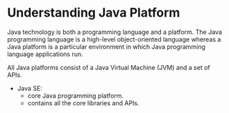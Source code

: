 # Understanding Java Platform

Java technology is both a programming language and a platform. The Java programming language is a high-level object-oriented language whereas a Java platform is a particular environment in which Java programming language applications run.

All Java platforms consist of a Java Virtual Machine (JVM) and a set of APIs.

- Java SE:
  - core Java programming platform.
  - contains all the core libraries and APIs.
